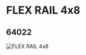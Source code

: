 # FLEX RAIL 4x8
## 64022
![FLEX RAIL 4x8](https://lc-www-live-s.legocdn.com/media/bricks/5/2/4535745.jpg)